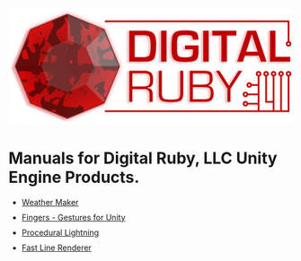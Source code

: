 <link rel="stylesheet" href="/assets/css/style_custom.css" />
<a href='https://www.digitalruby.com/unity-plugins'><img src="/assets/LogoTransBig.png" id="logo" /></a>
<style>li { padding-bottom: 10px; }</style>

# Manuals for Digital Ruby, LLC Unity Engine Products.

<ul>
  <li><a href='WeatherMaker/index.html'>Weather Maker</a></li>
  <li><a href='FingersGestures/index.html'>Fingers - Gestures for Unity</a></li>
  <li><a href='ProceduralLightning/index.html'>Procedural Lightning</a></li>
  <li><a href='FastLineRenderer/index.html'>Fast Line Renderer</a></li>
</ul>
